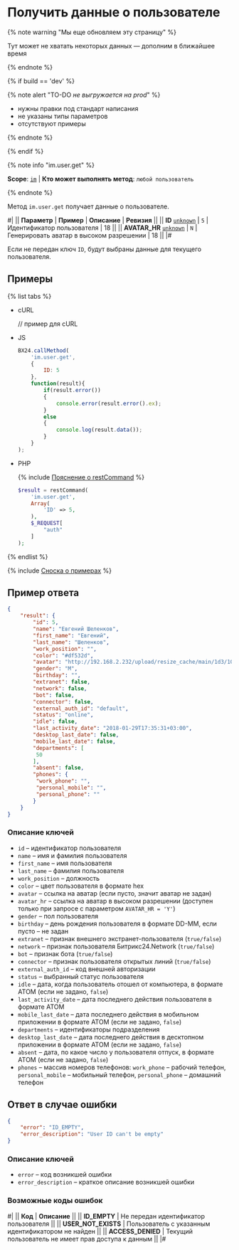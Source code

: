 # Получить данные о пользователе

{% note warning "Мы еще обновляем эту страницу" %}

Тут может не хватать некоторых данных — дополним в ближайшее время

{% endnote %}

{% if build == 'dev' %}

{% note alert "TO-DO _не выгружается на prod_" %}

- нужны правки под стандарт написания
- не указаны типы параметров
- отсутствуют примеры

{% endnote %}

{% endif %}

{% note info "im.user.get" %}

**Scope**: [`im`](../../scopes/permissions.md) | **Кто может выполнять метод**: `любой пользователь`

{% endnote %}

Метод `im.user.get` получает данные о пользователе.

#|
|| **Параметр** | **Пример** | **Описание** | **Ревизия** ||
|| **ID**
[`unknown`](../../data-types.md) | `5` | Идентификатор пользователя | 18 ||
|| **AVATAR_HR**
[`unknown`](../../data-types.md) | `N` | Генерировать аватар в высоком разрешении | 18 ||
|#

Если не передан ключ `ID`, будут выбраны данные для текущего пользователя.

## Примеры

{% list tabs %}

- cURL

    // пример для cURL

- JS

    ```javascript
    BX24.callMethod(
        'im.user.get',
        {
            ID: 5
        },
        function(result){
            if(result.error())
            {
                console.error(result.error().ex);
            }
            else
            {
                console.log(result.data());
            }
        }
    );
    ```

- PHP

    {% include [Пояснение о restCommand](../_includes/rest-command.md) %}

    ```php
    $result = restCommand(
        'im.user.get',
        Array(
            'ID' => 5,
        ),
        $_REQUEST[
            "auth"
        ]
    );
    ```

{% endlist %}

{% include [Сноска о примерах](../../../_includes/examples.md) %}

## Пример ответа

```json
{
    "result": {
        "id": 5,
        "name": "Евгений Шеленков",
        "first_name": "Евгений",
        "last_name": "Шеленков",
        "work_position": "",
        "color": "#df532d",
        "avatar": "http://192.168.2.232/upload/resize_cache/main/1d3/100_100_2/shelenkov.png",
        "gender": "M",
        "birthday": "",
        "extranet": false,
        "network": false,
        "bot": false,
        "connector": false,
        "external_auth_id": "default",
        "status": "online",
        "idle": false,
        "last_activity_date": "2018-01-29T17:35:31+03:00",
        "desktop_last_date": false,
        "mobile_last_date": false,
        "departments": [
         50
        ],
        "absent": false,
        "phones": {
         "work_phone": "",
         "personal_mobile": "",
         "personal_phone": ""
        }
    }
}
```

### Описание ключей

- `id` – идентификатор пользователя
- `name` – имя и фамилия пользователя
- `first_name` – имя пользователя
- `last_name` – фамилия пользователя
- `work_position` – должность
- `color` – цвет пользователя в формате hex
- `avatar` – ссылка на аватар (если пусто, значит аватар не задан)
- `avatar_hr` – ссылка на аватар в высоком разрешении (доступен только при запросе с параметром `AVATAR_HR = 'Y'`)
- `gender` – пол пользователя
- `birthday` – день рождения пользователя в формате DD-MM, если пусто – не задан
- `extranet` – признак внешнего экстранет-пользователя (`true/false`)
- `network` – признак пользователя Битрикс24.Network (`true/false`)
- `bot` – признак бота (`true/false`)
- `connector` – признак пользователя открытых линий (`true/false`)
- `external_auth_id` – код внешней авторизации
- `status` – выбранный статус пользователя
- `idle` – дата, когда пользователь отошел от компьютера, в формате АТОМ (если не задано, `false`)
- `last_activity_date` – дата последнего действия пользователя в формате АТОМ
- `mobile_last_date` – дата последнего действия в мобильном приложении в формате АТОМ (если не задано, `false`)
- `departments` – идентификаторы подразделения
- `desktop_last_date` – дата последнего действия в десктопном приложении в формате АТОМ (если не задано, `false`)
- `absent` – дата, по какое число у пользователя отпуск, в формате АТОМ (если не задано, `false`)
- `phones` – массив номеров телефонов: `work_phone` – рабочий телефон, `personal_mobile` – мобильный телефон, `personal_phone` – домашний телефон

## Ответ в случае ошибки

```json
{
    "error": "ID_EMPTY",
    "error_description": "User ID can't be empty"
}
```

### Описание ключей

- `error` – код возникшей ошибки
- `error_description` – краткое описание возникшей ошибки

### Возможные коды ошибок

#|
|| **Код** | **Описание** ||
|| **ID_EMPTY** | Не передан идентификатор пользователя ||
|| **USER_NOT_EXISTS** | Пользователь с указанным идентификатором не найден ||
|| **ACCESS_DENIED** | Текущий пользователь не имеет прав доступа к данным ||
|#
